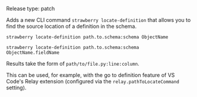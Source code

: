 Release type: patch

Adds a new CLI command `strawberry locate-definition` that allows you to find the source location of a definition in the schema.

```
strawberry locate-definition path.to.schema:schema ObjectName
```

```
strawberry locate-definition path.to.schema:schema ObjectName.fieldName
```

Results take the form of `path/to/file.py:line:column`.

This can be used, for example, with the go to definition feature of VS Code's Relay extension (configured via the `relay.pathToLocateCommand` setting).
